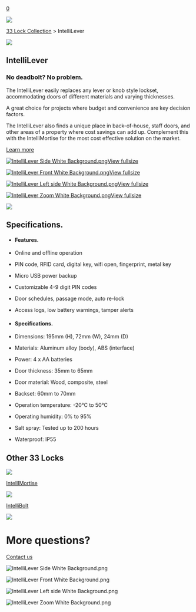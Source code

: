 [0](https://www.33lock.com/cart)

![](https://images.squarespace-cdn.com/content/v1/64864a0f6459c271adb893d5/8cdbd17f-2901-4e03-b844-7429cb030e73/Untitled+design+%289%29.jpg?format=2500w)

[33 Lock Collection](https://www.33lock.com/collection) \> IntelliLever

![](https://images.squarespace-cdn.com/content/v1/64864a0f6459c271adb893d5/e50db680-1ee4-4588-91a9-2e1db05ba666/IntelliLever+Front+Transparent.png?format=2500w)

## IntelliLever

### No deadbolt? No problem.

The IntelliLever easily replaces any lever or knob style lockset, accommodating doors of different materials and varying thicknesses.

A great choice for projects where budget and convenience are key decision factors.

The IntelliLever also finds a unique place in back-of-house, staff doors, and other areas of a property where cost savings can add up. Complement this with the IntelliMortise for the most cost effective solution on the market.

[Learn more](https://www.33lock.com/collection/intellilever?itemId=qy5uqxhuy6e4e4gr6bt9q4ii3bs9qf)

[![IntelliLever Side White Background.png](https://images.squarespace-cdn.com/content/v1/64864a0f6459c271adb893d5/451d3ea1-6547-4334-897e-fc7d547f2e29/IntelliLever+Side+White+Background.png?format=300w)View fullsize](https://www.33lock.com/collection/intellilever?itemId=17n14jtcub310fu26yr1dlmw585x48)

[![IntelliLever Front White Background.png](https://images.squarespace-cdn.com/content/v1/64864a0f6459c271adb893d5/23f7dc78-8be1-4f7e-9cdb-ce7d66d14582/IntelliLever+Front+White+Background.png?format=300w)View fullsize](https://www.33lock.com/collection/intellilever?itemId=cr7264kiclx0q9kukmw32g6vllt2wl)

[![IntelliLever Left side White Background.png](https://images.squarespace-cdn.com/content/v1/64864a0f6459c271adb893d5/3130e418-5fa7-45ea-abd5-68c95818b1ba/IntelliLever+Left+side+White+Background.png?format=300w)View fullsize](https://www.33lock.com/collection/intellilever?itemId=945ewnvlqj9rgt26dwhxbzrrxabs2m)

[![IntelliLever Zoom White Background.png](https://images.squarespace-cdn.com/content/v1/64864a0f6459c271adb893d5/1c48f4ed-6a1c-4ab6-b5ea-6cfadfed5f54/IntelliLever+Zoom+White+Background.png?format=300w)View fullsize](https://www.33lock.com/collection/intellilever?itemId=qy5uqxhuy6e4e4gr6bt9q4ii3bs9qf)

![](https://images.squarespace-cdn.com/content/v1/64864a0f6459c271adb893d5/a6c930b8-eea9-4aa5-b88f-30cbce3a88fd/4.jpg?format=2500w)

## Specifications.

- #### Features.






- Online and offline operation

- PIN code, RFID card, digital key, wifi open, fingerprint, metal key

- Micro USB power backup

- Customizable 4-9 digit PIN codes

- Door schedules, passage mode, auto re-lock

- Access logs, low battery warnings, tamper alerts


- #### Specifications.






- Dimensions: 195mm (H), 72mm (W), 24mm (D)

- Materials: Aluminum alloy (body), ABS (interface)

- Power: 4 x AA batteries

- Door thickness: 35mm to 65mm

- Door material: Wood, composite, steel

- Backset: 60mm to 70mm

- Operation temperature: -20°C to 50°C

- Operating humidity: 0% to 95%

- Salt spray: Tested up to 200 hours


- Waterproof: IP55


## Other 33 Locks

![](https://images.squarespace-cdn.com/content/v1/64864a0f6459c271adb893d5/9407f798-badb-4d53-81f9-a28a2feea326/IntelliMortise+Silver+Side+Right+White+Background.png?format=2500w)

[IntellIMortise](https://www.33lock.com/collection/intellimortise)

![](https://images.squarespace-cdn.com/content/v1/64864a0f6459c271adb893d5/0cd58311-457e-4df9-b4ac-1e38fe73294e/5.png?format=2500w)

[IntelliBolt](https://www.33lock.com/collection/intellibolt)

![](https://images.squarespace-cdn.com/content/v1/5ec321c2af33de48734cc929/7981a6b2-6661-493c-b9dc-654a4b537c39/04_CIRCLE_SHOT_4_0422_03_QC.jpeg?format=2500w)

# More questions?

[Contact us](https://www.33lock.com/collection/intellilever?itemId=qy5uqxhuy6e4e4gr6bt9q4ii3bs9qf)

![IntelliLever Side White Background.png](https://images.squarespace-cdn.com/content/v1/64864a0f6459c271adb893d5/451d3ea1-6547-4334-897e-fc7d547f2e29/IntelliLever+Side+White+Background.png?format=2500w)

![IntelliLever Front White Background.png](https://images.squarespace-cdn.com/content/v1/64864a0f6459c271adb893d5/23f7dc78-8be1-4f7e-9cdb-ce7d66d14582/IntelliLever+Front+White+Background.png?format=2500w)

![IntelliLever Left side White Background.png](https://images.squarespace-cdn.com/content/v1/64864a0f6459c271adb893d5/3130e418-5fa7-45ea-abd5-68c95818b1ba/IntelliLever+Left+side+White+Background.png?format=2500w)

![IntelliLever Zoom White Background.png](https://images.squarespace-cdn.com/content/v1/64864a0f6459c271adb893d5/1c48f4ed-6a1c-4ab6-b5ea-6cfadfed5f54/IntelliLever+Zoom+White+Background.png?format=2500w)